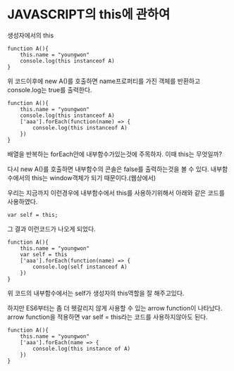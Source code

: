JAVASCRIPT의 this에 관하여
=======================

생성자에서의 this
```
function A(){
	this.name = "youngwon"
	console.log(this instanceof A)
}
```
위 코드이후에 new A()를 호출하면 name프로퍼티를 가진 객체를 반환하고 console.log는 true를 출력한다.

```
function A(){
	this.name = "youngwon"
	console.log(this instanceof A)
	['aaa'].forEach(function(name) => {
		console.log(this instanceof A)
	})
}
```
배열을 반복하는 forEach안에 내부함수가있는것에 주목하자.
이때 this는 무엇일까?

다시 new A()를 호출하면 내부함수의 콘솔은 false를 출력하는것을 볼 수 있다.
내부함수에서의 this는 window객체가 되기 때문이다.(웹상에서)

우리는 지금까지 이런경우에 내부함수에서 this를 사용하기위해서 아래와 같은 코드를 사용하였다.
```
var self = this;
```

그 결과 이런코드가 나오게 되었다.
```
function A(){
	this.name = "youngwon"
	var self = this
	['aaa'].forEach(function(name) => {
		console.log(self instanceof A)
	})
}
```
위 코드의 내부함수에서는 self가 생성자의 this역할을 잘 해주고있다.

하지만 ES6부터는 좀 더 헷갈리지 않게 사용할 수 있는 arrow function이 나타났다.
arrow function을 적용하면 var self = this라는 코드를 사용하지않아도 된다.
```
function A(){
	this.name = "youngwon"
	['aaa'].forEach(name => {
		console.log(this instance of A)
	})
}
```